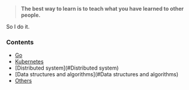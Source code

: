 > **The best way to learn is to teach what you have learned to other people.**

So I do it.



### Contents

- [Go](#go)
- [Kubernetes](#Kubernetes)
- [Distributed system](#Distributed system)
- [Data structures and algorithms](#Data structures and algorithms)
- [Others](#Others)